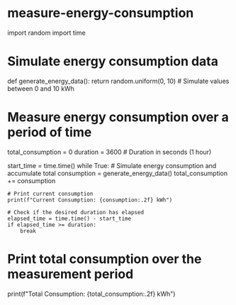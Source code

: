 # measure-energy-consumption
import random
import time

# Simulate energy consumption data
def generate_energy_data():
    return random.uniform(0, 10)  # Simulate values between 0 and 10 kWh

# Measure energy consumption over a period of time
total_consumption = 0
duration = 3600  # Duration in seconds (1 hour)

start_time = time.time()
while True:
    # Simulate energy consumption and accumulate total
    consumption = generate_energy_data()
    total_consumption += consumption
    
    # Print current consumption
    print(f"Current Consumption: {consumption:.2f} kWh")
    
    # Check if the desired duration has elapsed
    elapsed_time = time.time() - start_time
    if elapsed_time >= duration:
        break

# Print total consumption over the measurement period
print(f"Total Consumption: {total_consumption:.2f} kWh")
